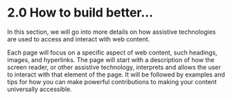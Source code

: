 # 2.0 How to build better...

In this section, we will go into more details on how assistive technologies are used to access and interact with web content. 

Each page will focus on a specific aspect of web content, such headings, images, and hyperlinks. The page will start with a description of how the screen reader, or other assistive technology, interprets and allows the user to interact with that element of the page. It will be followed by examples and tips for how you can make powerful contributions to making your content universally accessible.  



